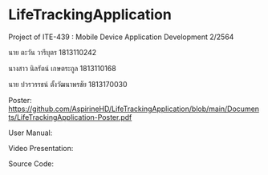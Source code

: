 # LifeTrackingApplication
Project of ITE-439 : Mobile Device Application Development 2/2564

นาย ตะวัน วารีบุตร 1813110242

นางสาว นิลรัตน์ เกษตระกูล 1813110168

นาย ปวรวรรธน์ ตั้งวัฒนาพรชัย 1813170030

Poster: 
https://github.com/AspirineHD/LifeTrackingApplication/blob/main/Documents/LifeTrackingApplication-Poster.pdf

User Manual:


Video Presentation:


Source Code:
